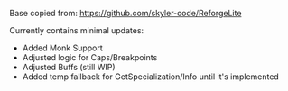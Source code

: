Base copied from: https://github.com/skyler-code/ReforgeLite

Currently contains minimal updates:
- Added Monk Support
- Adjusted logic for Caps/Breakpoints
- Adjusted Buffs (still WIP)
- Added temp fallback for GetSpecialization/Info until it's implemented
